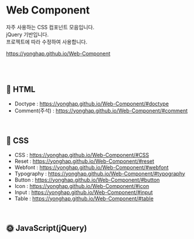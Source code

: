 # Web Component

자주 사용하는 CSS 컴포넌트 모음입니다.<br>
jQuery 기반입니다.<br>
프로젝트에 따라 수정하여 사용합니다.

<a href="https://yonghap.github.io/Web-Component/" target="_blank">
    https://yonghap.github.io/Web-Component
</a>

<br><br>

## :page_facing_up: HTML

- Doctype : https://yonghap.github.io/Web-Component/#doctype
- Comment(주석) : https://yonghap.github.io/Web-Component/#comment

<br>

## :art: CSS

- CSS : https://yonghap.github.io/Web-Component/#CSS
- Reset : https://yonghap.github.io/Web-Component/#reset
- Webfont : https://yonghap.github.io/Web-Component/#webfont
- Typography : https://yonghap.github.io/Web-Component/#typography
- Button : https://yonghap.github.io/Web-Component/#button
- Icon : https://yonghap.github.io/Web-Component/#icon
- Input : https://yonghap.github.io/Web-Component/#input
- Table : https://yonghap.github.io/Web-Component/#table
<br>

## :sun_with_face: JavaScript(jQuery)

